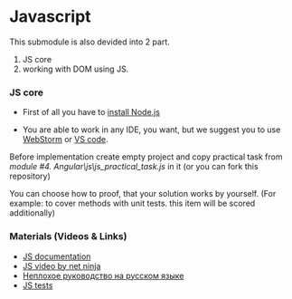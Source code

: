 # Javascript

This submodule is also devided into 2 part. 
1. JS core
1. working with DOM using JS.

### JS core
* First of all you have to [install Node.js](https://nodejs.org/en/)

* You are able to work in any IDE, you want, but we suggest you to use [WebStorm](https://www.jetbrains.com/ru-ru/webstorm/) or [VS code](https://code.visualstudio.com/).

Before implementation create empty project and copy practical task from *module #4. Angular\js\js_practical_task.js* in it (or you can fork this repository)

You can choose how to proof, that your solution works by yourself. (For example: to cover methods with unit tests. this item will be scored additionally)

### Materials (Videos & Links)

* [JS documentation](https://developer.mozilla.org/en-US/docs/Web/JavaScript)
* [JS video by net ninja](https://www.youtube.com/c/TheNetNinja/playlists)
* [Неплохое руководство на русском языке](https://learn.javascript.ru/)
* [JS tests](https://jestjs.io/ru/)